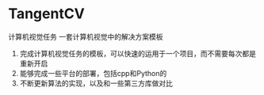 # TangentCV
计算机视觉任务
一套计算机视觉中的解决方案模板


1. 完成计算机视觉任务的模板，可以快速的运用于一个项目，而不需要每次都是重新开启
2. 能够完成一些平台的部署，包括cpp和Python的
3. 不断更新算法的实现，以及和一些第三方库做对比

